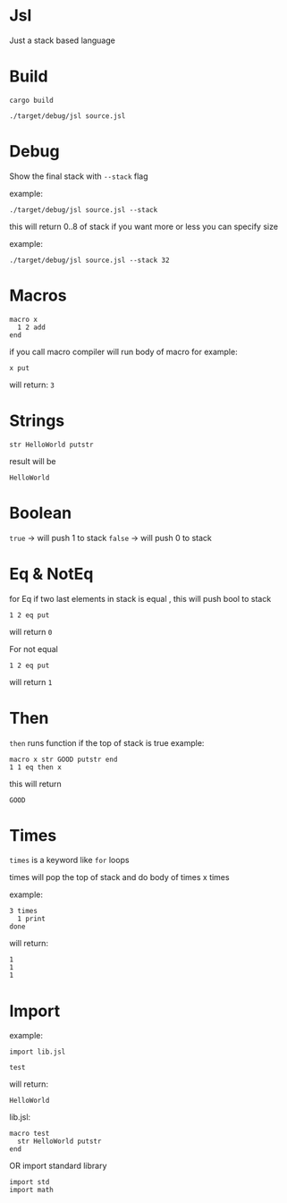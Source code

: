 # Jsl
Just a stack based language

# Build
```cargo build```

```./target/debug/jsl source.jsl```

# Debug
Show the final stack with `--stack` flag

example:

```./target/debug/jsl source.jsl --stack```

this will return 0..8 of stack if you want more or less you can specify size

example:

```./target/debug/jsl source.jsl --stack 32```

# Macros
```
macro x
  1 2 add
end
```
if you call macro compiler will run body of macro
for example:
```
x put
```
will return: `3`

# Strings
```
str HelloWorld putstr
```
result will be
```
HelloWorld
```

# Boolean
`true` -> will push 1 to stack
`false` -> will push 0 to stack

# Eq & NotEq
for Eq if two last elements in stack is equal , this will push bool to stack
```
1 2 eq put
```
will return `0`

For not equal
```
1 2 eq put
```
will return `1`

# Then
`then` runs function if the top of stack is true
example:
```
macro x str GOOD putstr end
1 1 eq then x
```
this will return 
```
GOOD
```
# Times
`times` is a keyword like `for` loops

times will pop the top of stack and do body of times x times

example:

```
3 times
  1 print
done
```

will return:

```
1
1
1
```

# Import
example:

```
import lib.jsl

test
```

will return:

```
HelloWorld
```

lib.jsl:

```
macro test
  str HelloWorld putstr
end
```

OR import standard library

```
import std
import math
```